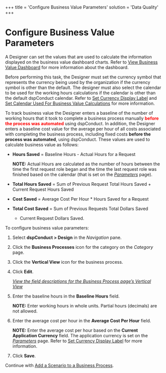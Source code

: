 +++
title = 'Configure Business Value Parameters'
solution = 'Data Quality'
+++

# Configure Business Value Parameters

A Designer can set the values that are used to calculate the information
displayed on the business value dashboard charts. Refer to [View
Business Value Dashboard](View_Business_Value_Dashboard.htm) for more
information about the dashboard.

Before performing this task, the Designer must set the currency symbol
that represents the currency being used by the organization if the
currency symbol is other than the default. The designer must also select
the calendar to be used for the working hours calculations if the
calendar is other than the default dspConduct calendar. Refer to [Set
Currency Display Label](../Config/Set_Currency_Display_Label.htm) and
[Set Calendar Used For Business Value
Calculations](../Config/Set_Calendar_Used_For_Business_Value_Calculations.htm)
for more information.

To track business value the Designer enters a baseline of the number of
working hours that it took to complete a business process manually
<span style="color: #ff0000; font-weight: bold;">before the process was
automated</span> using dspConduct. In addition, the Designer enters a
baseline cost value for the average per hour of all costs associated
with completing the business process, including fixed costs **before the
process was automated**, using dspConduct. These values are used to
calculate business value as follows:

  - **Hours Saved** = Baseline Hours - Actual Hours for a Request
    
    **NOTE:** Actual Hours are calculated as the number of hours between
    the time the first request role began and the time the last request
    role was finished based on the calendar (that is set on the
    *_[Parameters](../Page_Desc/Parameters_dspConduct.htm)_* page).

  - **Total Hours Saved** = Sum of Previous Request Total Hours Saved +
    Current Request Hours Saved

  - **Cost Saved** = Average Cost Per Hour \* Hours Saved for a Request

  - **Total Cost Saved** = Sum of Previous Requests Total Dollars Saved
    + Current Request Dollars Saved.

To configure business value parameters:

1.  Select **dspConduct \> Design** in the *Navigation* pane.

2.  Click the **Business Processes** icon for the category on the
    *Category* page.

3.  Click the **Vertical View** icon for the business process.

4.  Click **Edit**.
    
    [*View the field descriptions for the Business Process page’s
    Vertical
    View*](../Page_Desc/Business_Process_H.htm#Business_Process_V)

5.  Enter the baseline hours in the **Baseline Hours** field.
    
    **NOTE:** Enter working hours in whole units. Partial hours
    (decimals) are not allowed.

6.  Enter the average cost per hour in the **Average Cost Per Hour**
    field.
    
    **NOTE:** Enter the average cost per hour based on the **Current
    Application Currency** field. The application currency is set on the
    *[Parameters](../Page_Desc/Parameters_dspConduct.htm)* page. Refer
    to [Set Currency Display
    Label](../Config/Set_Currency_Display_Label.htm) for more
    information.

7.  Click **Save**.

Continue with [Add a Scenario to a Business
Process](Add_a_Scenario_to_a_Business_Process.htm).
